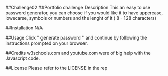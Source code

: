 ##Challenge02
##Portfolio challenge
Description
This an easy to use password generator, you can choose if you would like it to have uppercase, lowecarse, symbols or numbers and the lenght of it ( 8 - 128 characters)

##Installation
N/A

##Usage
Click " generate password " and continue by following the instructions prompted on your browser.

##Credits
w3schools.com and youtube.com were of big help with the Javascript code.

##License
Please refer to the LICENSE in the rep
